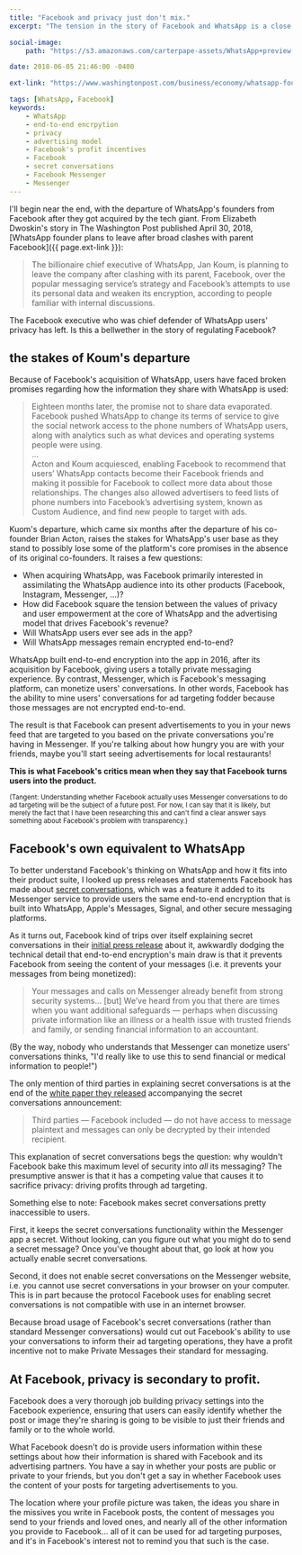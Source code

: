 ```yaml
---
title: "Facebook and privacy just don't mix."
excerpt: "The tension in the story of Facebook and WhatsApp is a close parallel to a larger tension between user privacy and Facebook's profit motives."

social-image:
    path: "https://s3.amazonaws.com/carterpape-assets/WhatsApp+preview.png"

date: 2018-06-05 21:46:00 -0400

ext-link: "https://www.washingtonpost.com/business/economy/whatsapp-founder-plans-to-leave-after-broad-clashes-with-parent-facebook/2018/04/30/49448dd2-4ca9-11e8-84a0-458a1aa9ac0a_story.html"

tags: [WhatsApp, Facebook]
keywords:
    - WhatsApp
    - end-to-end encrpytion
    - privacy
    - advertising model
    - Facebook's profit incentives
    - Facebook
    - secret conversations
    - Facebook Messenger
    - Messenger
---
```


I'll begin near the end, with the departure of WhatsApp's founders from Facebook after they got acquired by the tech giant. From Elizabeth Dwoskin's story in The Washington Post published April 30, 2018, [WhatsApp founder plans to leave after broad clashes with parent Facebook]({{ page.ext-link }}):

> The billionaire chief executive of WhatsApp, Jan Koum, is planning to leave the company after clashing with its parent, Facebook, over the popular messaging service’s strategy and Facebook’s attempts to use its personal data and weaken its encryption, according to people familiar with internal discussions.

The Facebook executive who was chief defender of WhatsApp users' privacy has left. Is this a bellwether in the story of regulating Facebook? 

## the stakes of Koum's departure

Because of Facebook's acquisition of WhatsApp, users have faced broken promises regarding how the information they share with WhatsApp is used:

> Eighteen months later, the promise not to share data evaporated. Facebook pushed WhatsApp to change its terms of service to give the social network access to the phone numbers of WhatsApp users, along with analytics such as what devices and operating systems people were using.  
> …  
> Acton and Koum acquiesced, enabling Facebook to recommend that users’ WhatsApp contacts become their Facebook friends and making it possible for Facebook to collect more data about those relationships. The changes also allowed advertisers to feed lists of phone numbers into Facebook’s advertising system, known as Custom Audience, and find new people to target with ads.

Kuom's departure, which came six months after the departure of his co-founder Brian Acton, raises the stakes for WhatsApp's user base as they stand to possibly lose some of the platform's core promises in the absence of its original co-founders. It raises a few questions:
- When acquiring WhatsApp, was Facebook primarily interested in assimilating the WhatsApp audience into its other products (Facebook, Instagram, Messenger, …)?
- How did Facebook square the tension between the values of privacy and user empowerment at the core of WhatsApp and the advertising model that drives Facebook's revenue?
- Will WhatsApp users ever see ads in the app?
- Will WhatsApp messages remain encrypted end-to-end?

WhatsApp built end-to-end encryption into the app in 2016, after its acquisition by Facebook, giving users a totally private messaging experience. By contrast, Messenger, which is Facebook's messaging platform, can monetize users' conversations. In other words, Facebook has the ability to mine users' conversations for ad targeting fodder because those messages are not encrypted end-to-end.

The result is that Facebook can present advertisements to you in your news feed that are targeted to you based on the private conversations you're having in Messenger. If you're talking about how hungry you are with your friends, maybe you'll start seeing advertisements for local restaurants!

**This is what Facebook's critics mean when they say that Facebook turns users into the product.**

<small>(Tangent: Understanding whether Facebook actually uses Messenger conversations to do ad targeting will be the subject of a future post. For now, I can say that it is likely, but merely the fact that I have been researching this and can't find a clear answer says something about Facebook's problem with transparency.)</small>

## Facebook's own equivalent to WhatsApp

To better understand Facebook's thinking on WhatsApp and how it fits into their product suite, I looked up press releases and statements Facebook has made about [secret conversations][help page on secret conversations], which was a feature it added to its Messenger service to provide users the same end-to-end encryption that is built into WhatsApp, Apple's Messages, Signal, and other secure messaging platforms.

As it turns out, Facebook kind of trips over itself explaining secret conversations in their [initial press release][secret conversations press release] about it, awkwardly dodging the technical detail that end-to-end encryption's main draw is that it prevents Facebook from seeing the content of your messages (i.e. it prevents your messages from being monetized):

> Your messages and calls on Messenger already benefit from strong security systems… [but] We’ve heard from you that there are times when you want additional safeguards — perhaps when discussing private information like an illness or a health issue with trusted friends and family, or sending financial information to an accountant.

(By the way, nobody who understands that Messenger can monetize users' conversations thinks, "I'd really like to use this to send financial or medical information to people!")

The only mention of third parties in explaining secret conversations is at the end of the [white paper they released][Messenger white paper] accompanying the secret conversations announcement:

> Third parties — Facebook included — do not have access to message plaintext and messages can only be decrypted by their intended recipient.

This explanation of secret conversations begs the question: why wouldn't Facebook bake this maximum level of security into _all_ its messaging? The presumptive answer is that it has a competing value that causes it to sacrifice privacy: driving profits through ad targeting.

Something else to note: Facebook makes secret conversations pretty inaccessible to users.

First, it keeps the secret conversations functionality within the Messenger app a secret. Without looking, can you figure out what you might do to send a secret message? Once you've thought about that, go look at how you actually enable secret conversations.

Second, it does not enable secret conversations on the Messenger website, i.e. you cannot use secret conversations in your browser on your computer. This is in part because the protocol Facebook uses for enabling secret conversations is not compatible with use in an internet browser.

Because broad usage of Facebook's secret conversations (rather than standard Messenger conversations) would cut out Facebook's ability to use your conversations to inform their ad targeting operations, they have a profit incentive not to make Private Messages their standard for messaging.

## At Facebook, privacy is secondary to profit.

Facebook does a very thorough job building privacy settings into the Facebook experience, ensuring that users can easily identify whether the post or image they're sharing is going to be visible to just their friends and family or to the whole world.

What Facebook doesn't do is provide users information within these settings about how their information is shared with Facebook and its advertising partners. You have a say in whether your posts are public or private to your friends, but you don't get a say in whether Facebook uses the content of your posts for targeting advertisements to you.

The location where your profile picture was taken, the ideas you share in the missives you write in Facebook posts, the content of messages you send to your friends and loved ones, and nearly all of the other information you provide to Facebook… all of it can be used for ad targeting purposes, and it's in Facebook's interest not to remind you that such is the case.

[Decompiling Facebook index]: /the-blog/decompiling-facebook/
[help page on secret conversations]: https://www.facebook.com/help/messenger-app/1084673321594605/?helpref=hc_fnav
[Messenger white paper]: https://fbnewsroomus.files.wordpress.com/2016/07/messenger-secret-conversations-technical-whitepaper.pdf
[secret conversations press release]: https://newsroom.fb.com/news/2016/07/messenger-starts-testing-end-to-end-encryption-with-secret-conversations/